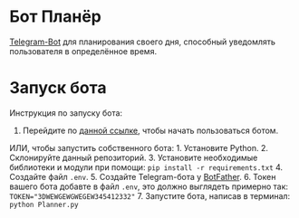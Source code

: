 # Бот Планёр

[Telegram-Bot](https://t.me/google_tabless_bot) для планирования своего дня, способный уведомлять пользователя в определённое время.

# Запуск бота
Инструкция по запуску бота:
  1. Перейдите по [данной ссылке](https://t.me/google_tabless_bot), чтобы начать пользоваться ботом.
  
  ИЛИ, чтобы запустить собственного бота:
    1. Установите Python.
    2. Склонируйте данный репозиторий.
    3. Установите необходимые библиотеки и модули при помощи: ```pip install -r requirements.txt```
    4. Создайте файл ```.env```.
    5. Создайте Telegram-бота у [BotFather](https://t.me/botfather).
    6. Токен вашего бота добавте в файл ```.env```, это должно выглядеть примерно так: ```TOKEN="3DWEWGEWGWEGEW345412332"```
    7. Запустите бота, написав в терминал: ```python Planner.py```
